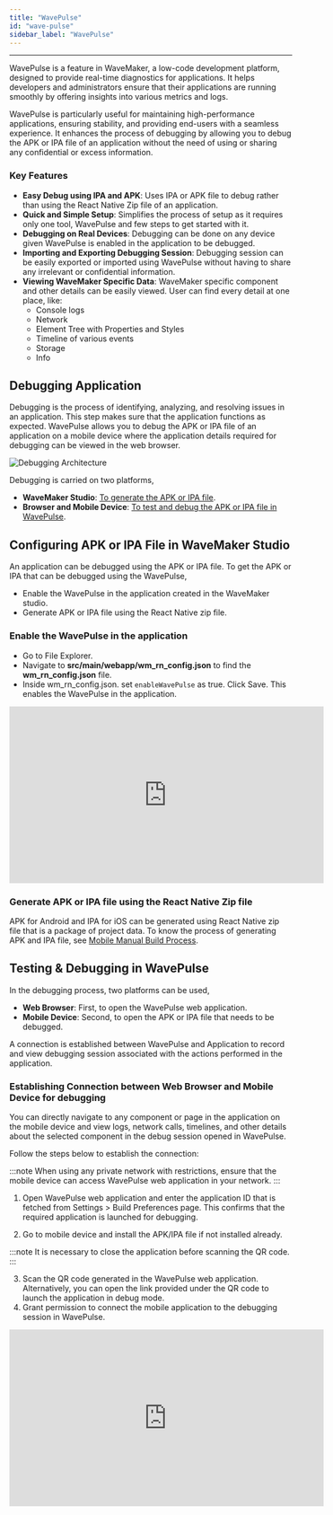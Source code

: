 ```yaml
---
title: "WavePulse"
id: "wave-pulse"
sidebar_label: "WavePulse"
---
```

---

WavePulse is a feature in WaveMaker, a low-code development platform, designed to provide real-time diagnostics for applications. It helps developers and administrators ensure that their applications are running smoothly by offering insights into various metrics and logs.

WavePulse is particularly useful for maintaining high-performance applications, ensuring stability, and providing end-users with a seamless experience. It enhances the process of debugging by allowing you to debug the APK or IPA file of an application without the need of using or sharing any confidential or excess information.

### Key Features

- **Easy Debug using IPA and APK**: Uses IPA or APK file to debug rather than using the React Native Zip file of an application.
- **Quick and Simple Setup**: Simplifies the process of setup as it requires only one tool, WavePulse and few steps to get started with it.
- **Debugging on Real Devices**: Debugging can be done on any device given WavePulse is enabled in the application to be debugged.
- **Importing and Exporting Debugging Session**: Debugging session can be easily exported or imported using WavePulse without having to share any irrelevant or confidential information.
- **Viewing WaveMaker Specific Data**: WaveMaker specific component and other details can be easily viewed. User can find every detail at one place, like:
  - Console logs
  - Network
  - Element Tree with Properties and Styles
  - Timeline of various events
  - Storage
  - Info

## Debugging Application

Debugging is the process of identifying, analyzing, and resolving issues in an application. This step makes sure that the application functions as expected. WavePulse allows you to debug the APK or IPA file of an application on a mobile device where the application details required for debugging can be viewed in the web browser.

![Debugging Architecture](/learn/assets/wavepulse-architecture.png)

Debugging is carried on two platforms,

- **WaveMaker Studio**: [To generate the APK or IPA file](#generating-apk-or-ipa-file-to-debug).
- **Browser and Mobile Device**: [To test and debug the APK or IPA file in WavePulse](#testing--debugging-in-wavepulse).

## Configuring APK or IPA File in WaveMaker Studio

An application can be debugged using the APK or IPA file. To get the APK or IPA that can be debugged using the WavePulse,

- Enable the WavePulse in the application created in the WaveMaker studio.
- Generate APK or IPA file using the React Native zip file.

### Enable the WavePulse in the application

- Go to File Explorer.
- Navigate to **src/main/webapp/wm_rn_config.json** to find the **wm_rn_config.json** file.
- Inside wm_rn_config.json. set	`enableWavePulse` as true. Click Save. This enables the WavePulse in the application.

<iframe width="560" height="315" src="https://embed.app.guidde.com/playbooks/ppStvsxdQmjNLobnFxCwm8"  frameborder="0" allow="autoplay; encrypted-media" allowfullscreen="allowfullscreen"></iframe>

### Generate APK or IPA file using the React Native Zip file

APK for Android and IPA for iOS can be generated using React Native zip file that is a package of project data. To know the process of generating APK and IPA file, see [Mobile Manual Build Process](https://docs.wavemaker.com/learn/react-native/mobile-build-manual).

## Testing & Debugging in WavePulse

In the debugging process, two platforms can be used,

- **Web Browser**: First, to open the WavePulse web application.
- **Mobile Device**: Second, to open the APK or IPA file that needs to be debugged.

A connection is established between WavePulse and Application to record and view debugging session associated with the actions performed in the application.

### Establishing Connection between Web Browser and Mobile Device for debugging

You can directly navigate to any component or page in the application on the mobile device and view logs, network calls, timelines, and other details about the selected component in the debug session opened in WavePulse.

Follow the steps below to establish the connection:

:::note
When using any private network with restrictions, ensure that the mobile device can access WavePulse web application in your network.
:::

1. Open WavePulse web application and enter the application ID that is fetched from Settings > Build Preferences page. This confirms that the required application is launched for debugging.

2. Go to mobile device and install the APK/IPA file if not installed already.

:::note
It is necessary to close the application before scanning the QR code.
:::

3. Scan the QR code generated in the WavePulse web application. Alternatively, you can open the link provided under the QR code to launch the application in debug mode.
4. Grant permission to connect the mobile application to the debugging session in WavePulse.

<iframe width="560" height="315" src="https://www.loom.com/embed/955c51e160a64230bf594aa35b7f5039?sid=e33b7e13-99df-4249-844a-f67cde42cab8" frameborder="0" allow="autoplay; encrypted-media" allowfullscreen="allowfullscreen"></iframe>
